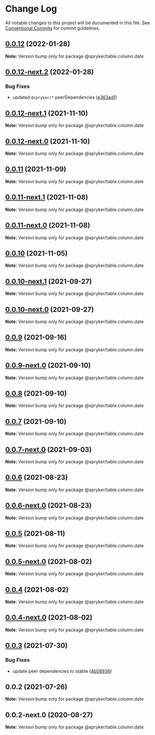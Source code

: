 # Change Log

All notable changes to this project will be documented in this file.
See [Conventional Commits](https://conventionalcommits.org) for commit guidelines.

## [0.0.12](https://github.com/spryker/ui-components/compare/@spryker/table.column.date@0.0.12-next.2...@spryker/table.column.date@0.0.12) (2022-01-28)

**Note:** Version bump only for package @spryker/table.column.date





## [0.0.12-next.2](https://github.com/spryker/ui-components/compare/@spryker/table.column.date@0.0.12-next.1...@spryker/table.column.date@0.0.12-next.2) (2022-01-28)


### Bug Fixes

* updated `@spryker/*` peerDependencies ([e363ad1](https://github.com/spryker/ui-components/commit/e363ad1a40de047f58006b8d988f9c698e56b49b))





## [0.0.12-next.1](https://github.com/spryker/ui-components/compare/@spryker/table.column.date@0.0.11...@spryker/table.column.date@0.0.12-next.1) (2021-11-10)

**Note:** Version bump only for package @spryker/table.column.date





## [0.0.12-next.0](https://github.com/spryker/zed-gui/compare/@spryker/table.column.date@0.0.10-next.1...@spryker/table.column.date@0.0.12-next.0) (2021-11-10)

**Note:** Version bump only for package @spryker/table.column.date





## [0.0.11](https://github.com/spryker/ui-components/compare/@spryker/table.column.date@0.0.11-next.1...@spryker/table.column.date@0.0.11) (2021-11-09)

**Note:** Version bump only for package @spryker/table.column.date





## [0.0.11-next.1](https://github.com/spryker/ui-components/compare/@spryker/table.column.date@0.0.10...@spryker/table.column.date@0.0.11-next.1) (2021-11-08)

**Note:** Version bump only for package @spryker/table.column.date





## [0.0.11-next.0](https://github.com/spryker/zed-gui/compare/@spryker/table.column.date@0.0.10-next.1...@spryker/table.column.date@0.0.11-next.0) (2021-11-08)

**Note:** Version bump only for package @spryker/table.column.date





## [0.0.10](https://github.com/spryker/ui-components/compare/@spryker/table.column.date@0.0.10-next.1...@spryker/table.column.date@0.0.10) (2021-11-05)

**Note:** Version bump only for package @spryker/table.column.date





## [0.0.10-next.1](https://github.com/spryker/ui-components/compare/@spryker/table.column.date@0.0.9...@spryker/table.column.date@0.0.10-next.1) (2021-09-27)

**Note:** Version bump only for package @spryker/table.column.date





## [0.0.10-next.0](https://github.com/spryker/zed-gui/compare/@spryker/table.column.date@0.0.6...@spryker/table.column.date@0.0.10-next.0) (2021-09-27)

**Note:** Version bump only for package @spryker/table.column.date





## [0.0.9](https://github.com/spryker/ui-components/compare/@spryker/table.column.date@0.0.9-next.0...@spryker/table.column.date@0.0.9) (2021-09-16)

**Note:** Version bump only for package @spryker/table.column.date





## [0.0.9-next.0](https://github.com/spryker/ui-components/compare/@spryker/table.column.date@0.0.8...@spryker/table.column.date@0.0.9-next.0) (2021-09-10)

**Note:** Version bump only for package @spryker/table.column.date





## [0.0.8](https://github.com/spryker/ui-components/compare/@spryker/table.column.date@0.0.7-next.0...@spryker/table.column.date@0.0.8) (2021-09-10)

**Note:** Version bump only for package @spryker/table.column.date





## [0.0.7](https://github.com/spryker/ui-components/compare/@spryker/table.column.date@0.0.7-next.0...@spryker/table.column.date@0.0.7) (2021-09-10)

**Note:** Version bump only for package @spryker/table.column.date





## [0.0.7-next.0](https://github.com/spryker/ui-components/compare/@spryker/table.column.date@0.0.6...@spryker/table.column.date@0.0.7-next.0) (2021-09-03)

**Note:** Version bump only for package @spryker/table.column.date





## [0.0.6](https://github.com/spryker/ui-components/compare/@spryker/table.column.date@0.0.6-next.0...@spryker/table.column.date@0.0.6) (2021-08-23)

**Note:** Version bump only for package @spryker/table.column.date





## [0.0.6-next.0](https://github.com/spryker/ui-components/compare/@spryker/table.column.date@0.0.5...@spryker/table.column.date@0.0.6-next.0) (2021-08-23)

**Note:** Version bump only for package @spryker/table.column.date





## [0.0.5](https://github.com/spryker/ui-components/compare/@spryker/table.column.date@0.0.5-next.0...@spryker/table.column.date@0.0.5) (2021-08-11)

**Note:** Version bump only for package @spryker/table.column.date





## [0.0.5-next.0](https://github.com/spryker/ui-components/compare/@spryker/table.column.date@0.0.4...@spryker/table.column.date@0.0.5-next.0) (2021-08-02)

**Note:** Version bump only for package @spryker/table.column.date





## [0.0.4](https://github.com/spryker/ui-components/compare/@spryker/table.column.date@0.0.4-next.0...@spryker/table.column.date@0.0.4) (2021-08-02)

**Note:** Version bump only for package @spryker/table.column.date





## [0.0.4-next.0](https://github.com/spryker/ui-components/compare/@spryker/table.column.date@0.0.3...@spryker/table.column.date@0.0.4-next.0) (2021-08-02)

**Note:** Version bump only for package @spryker/table.column.date





## [0.0.3](https://github.com/spryker/ui-components/compare/@spryker/table.column.date@0.0.2...@spryker/table.column.date@0.0.3) (2021-07-30)


### Bug Fixes

* update peer dependencies to stable ([4b08936](https://github.com/spryker/ui-components/commit/4b0893691360cf4bd66935aed24873266c98c4e4))





## 0.0.2 (2021-07-26)

**Note:** Version bump only for package @spryker/table.column.date





## 0.0.2-next.0 (2020-08-27)

**Note:** Version bump only for package @spryker/table.column.date
